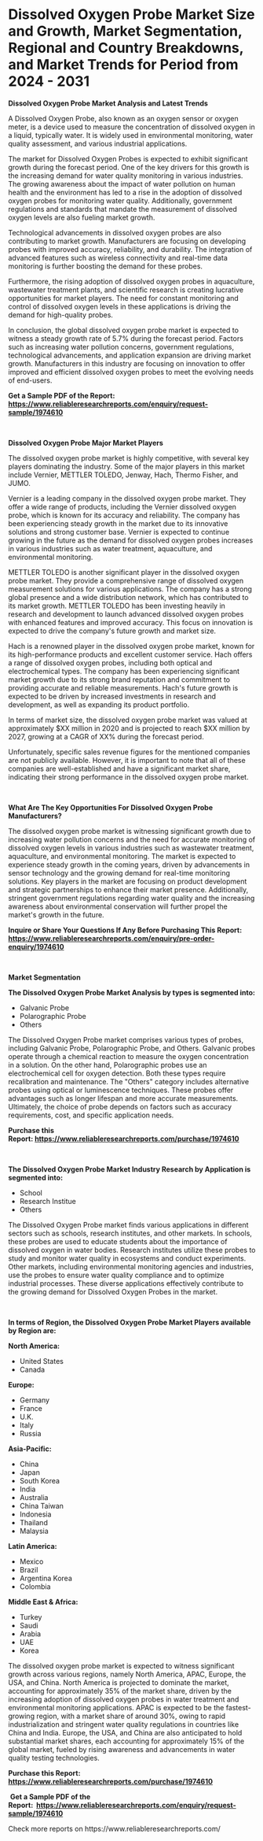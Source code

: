 <p><h1>Dissolved Oxygen Probe Market Size and Growth, Market Segmentation, Regional and Country Breakdowns, and Market Trends for Period from 2024 -  2031</h1></p><p><strong>Dissolved Oxygen Probe Market Analysis and Latest Trends</strong></p>
<p><p>A Dissolved Oxygen Probe, also known as an oxygen sensor or oxygen meter, is a device used to measure the concentration of dissolved oxygen in a liquid, typically water. It is widely used in environmental monitoring, water quality assessment, and various industrial applications.</p><p>The market for Dissolved Oxygen Probes is expected to exhibit significant growth during the forecast period. One of the key drivers for this growth is the increasing demand for water quality monitoring in various industries. The growing awareness about the impact of water pollution on human health and the environment has led to a rise in the adoption of dissolved oxygen probes for monitoring water quality. Additionally, government regulations and standards that mandate the measurement of dissolved oxygen levels are also fueling market growth.</p><p>Technological advancements in dissolved oxygen probes are also contributing to market growth. Manufacturers are focusing on developing probes with improved accuracy, reliability, and durability. The integration of advanced features such as wireless connectivity and real-time data monitoring is further boosting the demand for these probes.</p><p>Furthermore, the rising adoption of dissolved oxygen probes in aquaculture, wastewater treatment plants, and scientific research is creating lucrative opportunities for market players. The need for constant monitoring and control of dissolved oxygen levels in these applications is driving the demand for high-quality probes.</p><p>In conclusion, the global dissolved oxygen probe market is expected to witness a steady growth rate of 5.7% during the forecast period. Factors such as increasing water pollution concerns, government regulations, technological advancements, and application expansion are driving market growth. Manufacturers in this industry are focusing on innovation to offer improved and efficient dissolved oxygen probes to meet the evolving needs of end-users.</p></p>
<p><strong>Get a Sample PDF of the Report:&nbsp; <a href="https://www.reliableresearchreports.com/enquiry/request-sample/1974610">https://www.reliableresearchreports.com/enquiry/request-sample/1974610</a></strong></p>
<p>&nbsp;</p>
<p><strong>Dissolved Oxygen Probe Major Market Players</strong></p>
<p><p>The dissolved oxygen probe market is highly competitive, with several key players dominating the industry. Some of the major players in this market include Vernier, METTLER TOLEDO, Jenway, Hach, Thermo Fisher, and JUMO.</p><p>Vernier is a leading company in the dissolved oxygen probe market. They offer a wide range of products, including the Vernier dissolved oxygen probe, which is known for its accuracy and reliability. The company has been experiencing steady growth in the market due to its innovative solutions and strong customer base. Vernier is expected to continue growing in the future as the demand for dissolved oxygen probes increases in various industries such as water treatment, aquaculture, and environmental monitoring.</p><p>METTLER TOLEDO is another significant player in the dissolved oxygen probe market. They provide a comprehensive range of dissolved oxygen measurement solutions for various applications. The company has a strong global presence and a wide distribution network, which has contributed to its market growth. METTLER TOLEDO has been investing heavily in research and development to launch advanced dissolved oxygen probes with enhanced features and improved accuracy. This focus on innovation is expected to drive the company's future growth and market size.</p><p>Hach is a renowned player in the dissolved oxygen probe market, known for its high-performance products and excellent customer service. Hach offers a range of dissolved oxygen probes, including both optical and electrochemical types. The company has been experiencing significant market growth due to its strong brand reputation and commitment to providing accurate and reliable measurements. Hach's future growth is expected to be driven by increased investments in research and development, as well as expanding its product portfolio.</p><p>In terms of market size, the dissolved oxygen probe market was valued at approximately $XX million in 2020 and is projected to reach $XX million by 2027, growing at a CAGR of XX% during the forecast period.</p><p>Unfortunately, specific sales revenue figures for the mentioned companies are not publicly available. However, it is important to note that all of these companies are well-established and have a significant market share, indicating their strong performance in the dissolved oxygen probe market.</p></p>
<p>&nbsp;</p>
<p><strong>What Are The Key Opportunities For Dissolved Oxygen Probe Manufacturers?</strong></p>
<p><p>The dissolved oxygen probe market is witnessing significant growth due to increasing water pollution concerns and the need for accurate monitoring of dissolved oxygen levels in various industries such as wastewater treatment, aquaculture, and environmental monitoring. The market is expected to experience steady growth in the coming years, driven by advancements in sensor technology and the growing demand for real-time monitoring solutions. Key players in the market are focusing on product development and strategic partnerships to enhance their market presence. Additionally, stringent government regulations regarding water quality and the increasing awareness about environmental conservation will further propel the market's growth in the future.</p></p>
<p><strong>Inquire or Share Your Questions If Any Before Purchasing This Report: <a href="https://www.reliableresearchreports.com/enquiry/pre-order-enquiry/1974610">https://www.reliableresearchreports.com/enquiry/pre-order-enquiry/1974610</a></strong></p>
<p>&nbsp;</p>
<p><strong>Market Segmentation</strong></p>
<p><strong>The Dissolved Oxygen Probe Market Analysis by types is segmented into:</strong></p>
<p><ul><li>Galvanic Probe</li><li>Polarographic Probe</li><li>Others</li></ul></p>
<p><p>The Dissolved Oxygen Probe market comprises various types of probes, including Galvanic Probe, Polarographic Probe, and Others. Galvanic probes operate through a chemical reaction to measure the oxygen concentration in a solution. On the other hand, Polarographic probes use an electrochemical cell for oxygen detection. Both these types require recalibration and maintenance. The "Others" category includes alternative probes using optical or luminescence techniques. These probes offer advantages such as longer lifespan and more accurate measurements. Ultimately, the choice of probe depends on factors such as accuracy requirements, cost, and specific application needs.</p></p>
<p><strong>Purchase this Report:&nbsp;<a href="https://www.reliableresearchreports.com/purchase/1974610">https://www.reliableresearchreports.com/purchase/1974610</a></strong></p>
<p>&nbsp;</p>
<p><strong>The Dissolved Oxygen Probe Market Industry Research by Application is segmented into:</strong></p>
<p><ul><li>School</li><li>Research Institue</li><li>Others</li></ul></p>
<p><p>The Dissolved Oxygen Probe market finds various applications in different sectors such as schools, research institutes, and other markets. In schools, these probes are used to educate students about the importance of dissolved oxygen in water bodies. Research institutes utilize these probes to study and monitor water quality in ecosystems and conduct experiments. Other markets, including environmental monitoring agencies and industries, use the probes to ensure water quality compliance and to optimize industrial processes. These diverse applications effectively contribute to the growing demand for Dissolved Oxygen Probes in the market.</p></p>
<p>&nbsp;</p>
<p><strong>In terms of Region, the Dissolved Oxygen Probe Market Players available by Region are:</strong></p>
<p>
    <p> <strong> North America: </strong>
        <ul>
            <li>United States</li>
            <li>Canada</li>
        </ul>
        </p> 
    <p> <strong> Europe: </strong>
        <ul>
            <li>Germany</li>
            <li>France</li>
            <li>U.K.</li>
            <li>Italy</li>
            <li>Russia</li>
        </ul>
        </p> 
    <p> <strong> Asia-Pacific: </strong>
        <ul>
            <li>China</li>
            <li>Japan</li>
            <li>South Korea</li>
            <li>India</li>
            <li>Australia</li>
            <li>China Taiwan</li>
            <li>Indonesia</li>
            <li>Thailand</li>
            <li>Malaysia</li>
        </ul>
        </p> 
    <p> <strong> Latin America: </strong>
        <ul>
            <li>Mexico</li>
            <li>Brazil</li>
            <li>Argentina Korea</li>
            <li>Colombia</li>
        </ul>
        </p> 
    <p> <strong> Middle East & Africa: </strong>
        <ul>
            <li>Turkey</li>
            <li>Saudi</li>
            <li>Arabia</li>
            <li>UAE</li>
            <li>Korea</li>
        </ul>
    </p>
    </p>
<p><p>The dissolved oxygen probe market is expected to witness significant growth across various regions, namely North America, APAC, Europe, the USA, and China. North America is projected to dominate the market, accounting for approximately 35% of the market share, driven by the increasing adoption of dissolved oxygen probes in water treatment and environmental monitoring applications. APAC is expected to be the fastest-growing region, with a market share of around 30%, owing to rapid industrialization and stringent water quality regulations in countries like China and India. Europe, the USA, and China are also anticipated to hold substantial market shares, each accounting for approximately 15% of the global market, fueled by rising awareness and advancements in water quality testing technologies.</p></p>
<p><strong>Purchase this Report: <a href="https://www.reliableresearchreports.com/purchase/1974610">https://www.reliableresearchreports.com/purchase/1974610</a></strong></p>
<p>&nbsp;<strong>Get a Sample PDF of the Report:&nbsp;&nbsp;<a href="https://www.reliableresearchreports.com/enquiry/request-sample/1974610">https://www.reliableresearchreports.com/enquiry/request-sample/1974610</a></strong></p>
<p><strong></strong></p>
<p>Check more reports on https://www.reliableresearchreports.com/</p>